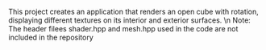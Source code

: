 This project creates an application that renders an open cube with rotation, displaying different textures on its interior and exterior surfaces. \n
Note: The header filees shader.hpp and mesh.hpp used in the code are not included in the repository

